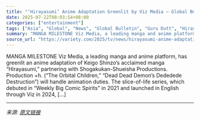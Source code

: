 ```yaml
---
title: "‘Hirayasumi’ Anime Adaptation Greenlit by Viz Media – Global Bulletin"
date: 2025-07-22T08:03:54+08:00
categories: ["entertainment"]
tags: ["Asia", "Global", "News", "Global Bulletin", "Guru Dutt", "Hirayasumi", "Viz Media"]
summary: "MANGA MILESTONE Viz Media, a leading manga and anime platform, has greenlit an anime adaptation of Keigo Shinzo&#8216;s acclaimed manga &#8220;Hirayasumi,&#8221; partnering with Shogakukan-Shueisha Pr"
source_url: "https://variety.com/2025/tv/news/hirayasumi-anime-adaptation-viz-media-1236466589/"
---
```


MANGA MILESTONE Viz Media, a leading manga and anime platform, has greenlit an anime adaptation of Keigo Shinzo&#8216;s acclaimed manga &#8220;Hirayasumi,&#8221; partnering with Shogakukan-Shueisha Productions. Production +h. (&#8220;The Orbital Children,&#8221; &#8220;Dead Dead Demon&#8217;s Dededede Destruction&#8221;) will handle animation duties. The slice-of-life series, which debuted in &#8220;Weekly Big Comic Spirits&#8221; in 2021 and launched in English through Viz in 2024, [&#8230;]

---

*来源: [原文链接](https://variety.com/2025/tv/news/hirayasumi-anime-adaptation-viz-media-1236466589/)*
